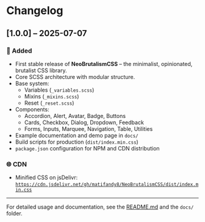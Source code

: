 # Changelog

## [1.0.0] – 2025-07-07

### 🎉 Added
- First stable release of **NeoBrutalismCSS** – the minimalist, opinionated, brutalist CSS library.
- Core SCSS architecture with modular structure.
- Base system:
  - Variables (`_variables.scss`)
  - Mixins (`_mixins.scss`)
  - Reset (`_reset.scss`)
- Components:
  - Accordion, Alert, Avatar, Badge, Buttons
  - Cards, Checkbox, Dialog, Dropdown, Feedback
  - Forms, Inputs, Marquee, Navigation, Table, Utilities
- Example documentation and demo page in `docs/`
- Build scripts for production (`dist/index.min.css`)
- `package.json` configuration for NPM and CDN distribution

### 🌐 CDN
- Minified CSS on jsDelivr:  
  [`https://cdn.jsdelivr.net/gh/matifandy8/NeoBrutalismCSS/dist/index.min.css`](https://cdn.jsdelivr.net/gh/matifandy8/NeoBrutalismCSS/dist/index.min.css)

---

For detailed usage and documentation, see the [README.md](./README.md) and the `docs/` folder.
